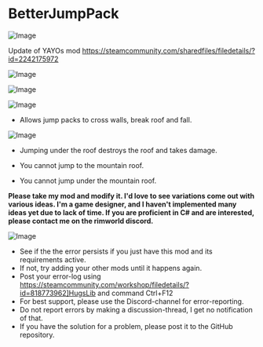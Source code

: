 # BetterJumpPack

![Image](https://i.imgur.com/buuPQel.png)

Update of YAYOs mod
https://steamcommunity.com/sharedfiles/filedetails/?id=2242175972

![Image](https://i.imgur.com/pufA0kM.png)

	
![Image](https://i.imgur.com/Z4GOv8H.png)

![Image](https://imgur.com/I3WPUFI.gif)


- Allows jump packs to cross walls, break roof and fall.



![Image](https://imgur.com/33k4WYy.gif)


- Jumping under the roof destroys the roof and takes damage.



- You cannot jump to the mountain roof.
- You cannot jump under the mountain roof.




**Please take my mod and modify it.
I'd love to see variations come out with various ideas.
I'm a game designer, and I haven't implemented many ideas yet due to lack of time.
If you are proficient in C# and are interested, please contact me on the rimworld discord.**

![Image](https://i.imgur.com/PwoNOj4.png)



-  See if the the error persists if you just have this mod and its requirements active.
-  If not, try adding your other mods until it happens again.
-  Post your error-log using https://steamcommunity.com/workshop/filedetails/?id=818773962]HugsLib and command Ctrl+F12
-  For best support, please use the Discord-channel for error-reporting.
-  Do not report errors by making a discussion-thread, I get no notification of that.
-  If you have the solution for a problem, please post it to the GitHub repository.





